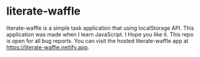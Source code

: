# literate-waffle
literate-waffle is a simple task application that using localStorage API. This application was made when I learn JavaScript. I Hope you like it. This repo is open for all bug reports. You can visit the hosted literate-waffle app at https://literate-waffle.netlify.app.
